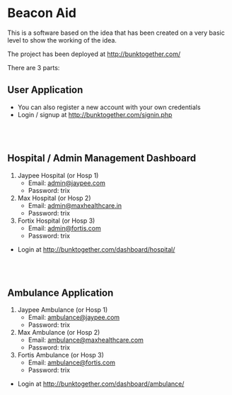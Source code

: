 # Beacon Aid

This is a software based on the idea that has been created on a very basic level to show the working of the idea.

The project has been deployed at http://bunktogether.com/

There are 3 parts:
## User Application
- You can also register a new account with your own credentials
- Login / signup at http://bunktogether.com/signin.php


<br><br>
## Hospital / Admin Management Dashboard
1. Jaypee Hospital (or Hosp 1)
    - Email: admin@jaypee.com
    - Password: trix
2. Max Hospital (or Hosp 2)
    - Email: admin@maxhealthcare.in
    - Password: trix
3. Fortix Hospital (or Hosp 3)
    - Email: admin@fortis.com
    - Password: trix
- Login at http://bunktogether.com/dashboard/hospital/

<br><br>



## Ambulance Application
1. Jaypee Ambulance (or Hosp 1)
    - Email: ambulance@jaypee.com
    - Password: trix
2. Max Ambulance (or Hosp 2)
    - Email: ambulance@maxhealthcare.com
    - Password: trix
3. Fortis Ambulance (or Hosp 3)
    - Email: ambulance@fortis.com
    - Password: trix
- Login at http://bunktogether.com/dashboard/ambulance/
